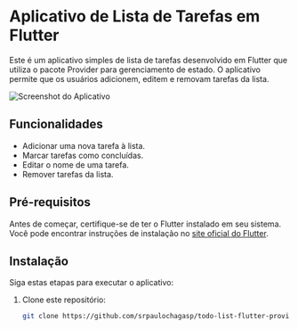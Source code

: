 # Aplicativo de Lista de Tarefas em Flutter

Este é um aplicativo simples de lista de tarefas desenvolvido em Flutter que utiliza o pacote Provider para gerenciamento de estado. O aplicativo permite que os usuários adicionem, editem e removam tarefas da lista.

![Screenshot do Aplicativo](screenshot.png)

## Funcionalidades

- Adicionar uma nova tarefa à lista.
- Marcar tarefas como concluídas.
- Editar o nome de uma tarefa.
- Remover tarefas da lista.

## Pré-requisitos

Antes de começar, certifique-se de ter o Flutter instalado em seu sistema. Você pode encontrar instruções de instalação no [site oficial do Flutter](https://flutter.dev/docs/get-started/install).

## Instalação

Siga estas etapas para executar o aplicativo:

1. Clone este repositório:

   ```bash
   git clone https://github.com/srpaulochagasp/todo-list-flutter-provider.git

